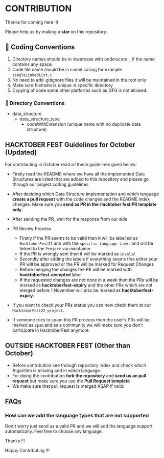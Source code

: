 # CONTRIBUTION

Thanks for coming here !!!

Please help us by making a **star** on this repository.

## :rocket: Coding Conventions

1. Directory names should be in lowercase with underscore `_` if the name contains any space.
2. Code file name should be in camel casing for example `singleLinkedList.c`
3. No need to add .gitignore files it will be maintained in the root only
4. Make sure filename is unique in specific directory
5. Copying of code some other platforms such as GFG is not allowed.

### :file_folder: Directory Conventions

* data_structure
  * data_structure_type
    * codeWithExtension (unique name with no duplicate data structure)

## HACKTOBER FEST Guidelines for October (Updated)

For contributing in October read all these guidelines given below:

* Firstly read the README where we have all the implemented Data Structures are listed that are added to this repository and please go through our project coding guidelines.

* After deciding which Data Structure implementation and which language **create a pull request** with the code changes and the README index changes. Make sure you **send as PR in the Hacktober fest PR template only**.

* After sending the PR, wait for the response from our side

* PR Review Process
  * Firstly if the PR seems to be valid then it will be labelled as `HacktoberFest22` and with the `specific language label` and will be linked to the `Project` via maintainer
  * If the PR is wrongly sent then it will be marked as `invalid`
  * Secondly after adding the labels if everything seems fine either your PR will be approved or the PR will be marked for Request Changes
  * Before merging the changes the PR will be marked with **hacktoberfest-accepted** label
  * If the requested changes are not done in a week then the PRs will be marked as **hacktoberfest-expiry** and the other PRs which are not merged before 1 November will also be marked as **hacktoberfest-expiry**.

* If you want to check your PRs status you can now check them at our `HacktoberFest22 project`.
* If someone tries to spam this PR process then the user's PRs will be marked as `spam` and as a community we will make sure you don't participate in HacktoberFest anymore.

## OUTSIDE HACKTOBER FEST (Other than October)

* Before contribution see through repository index and check which Algorithm is missing and in which language.
* For doing the contribution **fork the repository** and **send us an pull request** but make sure you use the **Pull Request template**
* We make sure that pull request is merged ASAP if valid.

## FAQs

### How can we add the language types that are not supported

Don't worry just send us a valid PR and we will add the language support automatically. Feel free to choose any language.

Thanks !!!

Happy Contributing !!!
